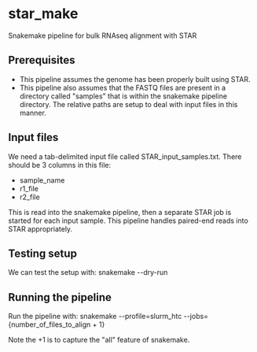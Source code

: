 # star_make
Snakemake pipeline for bulk RNAseq alignment with STAR

## Prerequisites
- This pipeline assumes the genome has been properly built using STAR.
- This pipeline also assumes that the FASTQ files are present in a directory called "samples" that is within the snakemake pipeline directory. The relative paths are setup to deal with input files in this manner.


## Input files 
We need a tab-delimited input file called STAR_input_samples.txt. There should be 3 columns in this file: 
- sample_name
- r1_file
- r2_file

This is read into the snakemake pipeline, then a separate STAR job is started for each input sample. This pipeline handles paired-end reads into STAR appropriately. 

## Testing setup
We can test the setup with: 
snakemake --dry-run 

## Running the pipeline
Run the pipeline with:
snakemake --profile=slurm_htc --jobs={number_of_files_to_align + 1}

Note the +1 is to capture the "all" feature of snakemake.
